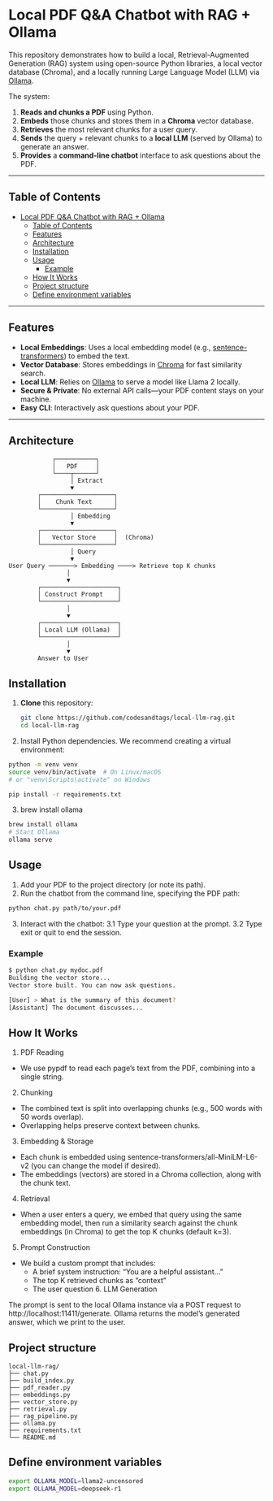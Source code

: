 # Local PDF Q&A Chatbot with RAG + Ollama

This repository demonstrates how to build a local, Retrieval-Augmented Generation (RAG) system using open-source Python libraries, a local vector database (Chroma), and a locally running Large Language Model (LLM) via [Ollama](https://github.com/jmorganca/ollama).

The system:

1. **Reads and chunks a PDF** using Python.
2. **Embeds** those chunks and stores them in a **Chroma** vector database.
3. **Retrieves** the most relevant chunks for a user query.
4. **Sends** the query + relevant chunks to a **local LLM** (served by Ollama) to generate an answer.
5. **Provides** a **command-line chatbot** interface to ask questions about the PDF.

---

## Table of Contents

- [Local PDF Q\&A Chatbot with RAG + Ollama](#local-pdf-qa-chatbot-with-rag--ollama)
  - [Table of Contents](#table-of-contents)
  - [Features](#features)
  - [Architecture](#architecture)
  - [Installation](#installation)
  - [Usage](#usage)
    - [Example](#example)
  - [How It Works](#how-it-works)
  - [Project structure](#project-structure)
  - [Define environment variables](#define-environment-variables)

---

## Features

- **Local Embeddings**: Uses a local embedding model (e.g., [sentence-transformers](https://github.com/UKPLab/sentence-transformers)) to embed the text.
- **Vector Database**: Stores embeddings in [Chroma](https://github.com/chroma-core/chroma) for fast similarity search.
- **Local LLM**: Relies on [Ollama](https://github.com/jmorganca/ollama) to serve a model like Llama 2 locally.
- **Secure & Private**: No external API calls—your PDF content stays on your machine.
- **Easy CLI**: Interactively ask questions about your PDF.

---

## Architecture

```
            ┌───────────┐
            │   PDF     │
            └────┬──────┘
                 │ Extract
                 ▼
        ┌────────────────────┐
        │    Chunk Text      │
        └────────────────────┘
                 │ Embedding
                 ▼
        ┌────────────────────┐
        │   Vector Store     │  (Chroma)
        └────────────────────┘
                 │ Query
                 ▼
User Query ───────> Embedding ────> Retrieve top K chunks
                │
                ▼
        ┌─────────────────────┐
        │ Construct Prompt    │
        └─────────────────────┘
                │
                ▼
        ┌─────────────────────┐
        │ Local LLM (Ollama)  │
        └─────────────────────┘
                │
                ▼
        Answer to User
```

## Installation

1. **Clone** this repository:

   ```bash
   git clone https://github.com/codesandtags/local-llm-rag.git
   cd local-llm-rag
   ```

2. Install Python dependencies. We recommend creating a virtual environment:

```bash
python -m venv venv
source venv/bin/activate  # On Linux/macOS
# or "venv\Scripts\activate" on Windows

pip install -r requirements.txt
```

3. brew install ollama

```bash
brew install ollama
# Start Ollama
ollama serve
```

## Usage

1. Add your PDF to the project directory (or note its path).
2. Run the chatbot from the command line, specifying the PDF path:

```bash
python chat.py path/to/your.pdf
```

3. Interact with the chatbot:
   3.1 Type your question at the prompt.
   3.2 Type exit or quit to end the session.

### Example

```bash
$ python chat.py mydoc.pdf
Building the vector store...
Vector store built. You can now ask questions.

[User] > What is the summary of this document?
[Assistant] The document discusses...
```

## How It Works

1. PDF Reading

- We use pypdf to read each page’s text from the PDF, combining into a single string.

2. Chunking

- The combined text is split into overlapping chunks (e.g., 500 words with 50 words overlap).
- Overlapping helps preserve context between chunks.

3. Embedding & Storage

- Each chunk is embedded using sentence-transformers/all-MiniLM-L6-v2 (you can change the model if desired).
- The embeddings (vectors) are stored in a Chroma collection, along with the chunk text.

4. Retrieval

- When a user enters a query, we embed that query using the same embedding model, then run a similarity search against the chunk embeddings (in Chroma) to get the top K chunks (default k=3).

5. Prompt Construction

- We build a custom prompt that includes:
  - A brief system instruction: “You are a helpful assistant...”
  - The top K retrieved chunks as “context”
  - The user question 6. LLM Generation

The prompt is sent to the local Ollama instance via a POST request to http://localhost:11411/generate.
Ollama returns the model’s generated answer, which we print to the user.

## Project structure

```plaintext
local-llm-rag/
├── chat.py
├── build_index.py
├── pdf_reader.py
├── embeddings.py
├── vector_store.py
├── retrieval.py
├── rag_pipeline.py
├── ollama.py
├── requirements.txt
└── README.md
```

## Define environment variables

```bash
export OLLAMA_MODEL=llama2-uncensored
export OLLAMA_MODEL=deepseek-r1
```
